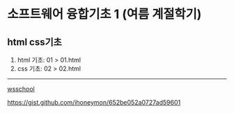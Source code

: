 # 소프트웨어 융합기초 1 (여름 계절학기) 
## html css기초
1. html 기초: 01 > 01.html
2. css 기초: 02 > 02.html
---


[wsschool](https://www.w3schools.com/) <p>
https://gist.github.com/ihoneymon/652be052a0727ad59601